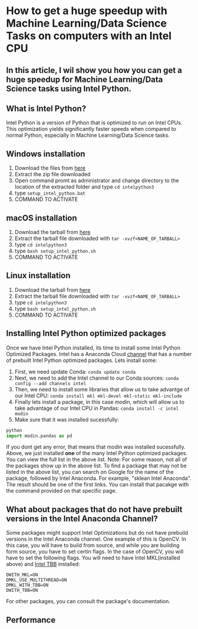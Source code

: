 # How to get a huge speedup with Machine Learning/Data Science Tasks on computers with an Intel CPU

## In this article, I wil show you how you can get a huge speedup for Machine Learning/Data Science tasks using Intel Python. 

## What is Intel Python?
Intel Python is a version of Python that is optimized to run on Intel CPUs. This optimization yields significantly faster speeds when compared to normal Python, especially in Machine Learning/Data Science tasks. 

## Windows installation
1. Download the files from [here](https://software.intel.com/content/www/us/en/develop/tools/distribution-for-python.html)
2. Extract the zip file downloaded
3. Open command promt as administrator and change directory to the location of the extracted folder and type `cd intelpython3`
4. type `setup_intel_python.bat`
5. COMMAND TO ACTIVATE

## macOS installation
1. Download the tarball from [here](https://software.intel.com/content/www/us/en/develop/tools/distribution-for-python.html)
2. Extract the tarball file downloaded with `tar -xvzf<NAME_OF_TARBALL>`
3. type `cd intelpython3`
4. type `bash setup_intel_python.sh`
5. COMMAND TO ACTIVATE

## Linux installation
1. Download the tarball from [here](https://software.intel.com/content/www/us/en/develop/tools/distribution-for-python.html)
2. Extract the tarball file downloaded with `tar -xvzf<NAME_OF_TARBALL>`
3. type `cd intelpython3`
4. type `bash setup_intel_python.sh`
5. COMMAND TO ACTIVATE

## Installing Intel Python optimized packages
Once we have Intel Python installed, its time to install some Intel Python Optimized Packages. Intel has a Anaconda Cloud [channel](https://anaconda.org/intel/repo) that has a number of prebuilt Intel Python optimized packages. Lets install some:
1. First, we need update Conda:
 `conda update conda`
 2. Next, we need to add the Intel channel to our Conda sources:
 `conda config --add channels intel`
 3. Then, we need to install some libraries that allow us to take advantge of our Intel CPU:
 `conda install mkl mkl-devel mkl-static mkl-include`
 4. Finally lets install a package, in this case modin, which will allow us to take advantage of our Intel CPU in Pandas:
 `conda install -c intel modin`
 5. Make sure that it was installed sucessfully:
 ```python
 python
 import modin.pandas as pd
 ```
If you dont get any error, that means that modin was installed sucessfully. Above, we just installed **one** of the many Intel Python optimized packages. You can view the full list in the above list. Note: For some reason, not all of the packages show up in the above list. To find a package that may not be listed in the above list, you can search on Google for the name of the package, followed by Intel Anaconda. For example, "sklean Intel Anaconda". The result should be one of the first links. You can install that pacakge with the command provided on that specific page. 

## What about packages that do not have prebuilt versions in the Intel Anaconda Channel?
Some packages might support Intel Optimizations but do not have prebuild versions in the Intel Anaconda channel. One example of this is OpenCV. In this case, you will have to build from source, and while you are building form source, you have to set certin flags. In the case of OpenCV, you will have to set the following flags. You will need to have Intel MKL(installed above) and [Intel TBB](https://anaconda.org/intel/tbb) installed:
```
DWITH_MKL=ON
DMKL_USE_MULTITHREAD=ON 
DMKL_WITH_TBB=ON
DWITH_TBB=ON
```
For other packages, you can consult the package's documentation. 

## Performance
<FILL PERFORMANCE BENCHMARKS HERE>
